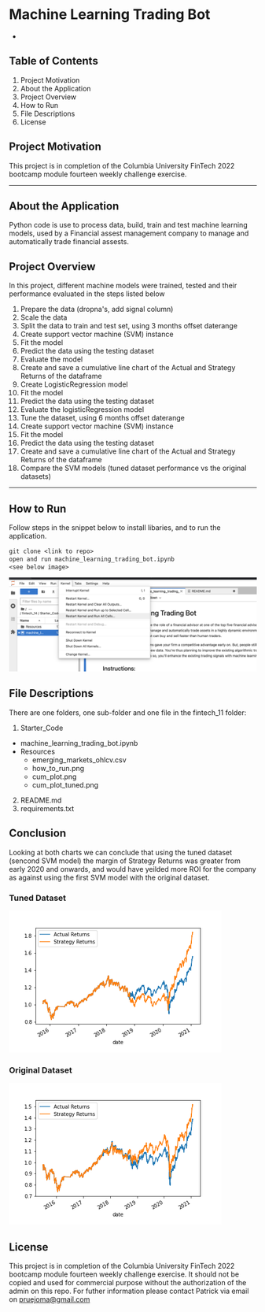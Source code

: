 # Machine Learning Trading Bot
-
## Table of Contents

1. Project Motivation
2. About the Application
3. Project Overview
4. How to Run
5. File Descriptions
6. License

## Project Motivation
This project is in completion of the Columbia University FinTech 2022 bootcamp module fourteen weekly challenge exercise.

---

## About the Application
Python code is use to process data, build, train and test machine learning models, used by a Financial assest management company to manage and automatically trade financial assests.

## Project Overview
In this project, different machine models were trained, tested and their performance evaluated in the steps listed below
1. Prepare the data (dropna's, add signal column)
2. Scale the data
3. Split the data to train and test set, using 3 months offset daterange
4. Create support vector machine (SVM) instance
5. Fit the model
6. Predict the data using the testing dataset
7. Evaluate the model
8. Create and save a cumulative line chart of the Actual and Strategy Returns of the dataframe
9. Create LogisticRegression model
10. Fit the model
11. Predict the data using the testing dataset
12. Evaluate the logisticRegression model 
13. Tune the dataset, using 6 months offset daterange
14. Create support vector machine (SVM) instance
15. Fit the model
16. Predict the data using the testing dataset
17. Create and save a cumulative line chart of the Actual and Strategy Returns of the dataframe
18. Compare the SVM models (tuned dataset performance vs the original datasets)

---
## How to Run
Follow steps in the snippet below to install libaries, and to run the application.

```
git clone <link to repo>
open and run machine_learning_trading_bot.ipynb 
<see below image>

```

![alt text](/Starter_Code/Resources/how_to_run.png)


## File Descriptions
There are one folders, one sub-folder and one file in the fintech_11 folder:
1. Starter_Code
 - machine_learning_trading_bot.ipynb 
 - Resources
   - emerging_markets_ohlcv.csv
   - how_to_run.png
   - cum_plot.png
   - cum_plot_tuned.png

2. README.md
3. requirements.txt

## Conclusion
Looking at both charts we can conclude that using the tuned dataset (sencond SVM model) the margin of 
Strategy Returns was greater from early 2020 and onwards, and would have yeilded more ROI for the company as against using the 
first SVM model with the original dataset.
### Tuned Dataset

![alt text](/Starter_Code/Resources/cum_plot_tuned.png)

### Original Dataset

![alt text](/Starter_Code/Resources/cum_plot.png)

    
## License
This project is in completion of the Columbia University FinTech 2022 bootcamp module fourteen weekly challenge exercise. It should not be copied and used for commercial purpose without the authorization of the admin on this repo. For futher information please contact Patrick via email on pruejoma@gmail.com